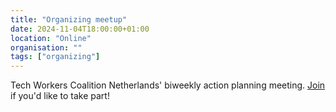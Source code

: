 ```yaml
---
title: "Organizing meetup"
date: 2024-11-04T18:00:00+01:00
location: "Online"
organisation: ""
tags: ["organizing"]
---
```


Tech Workers Coalition Netherlands' biweekly action planning meeting. [Join](join) if you'd like to take part!
